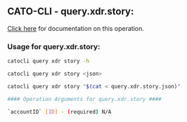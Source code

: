 
## CATO-CLI - query.xdr.story:
[Click here](https://api.catonetworks.com/documentation/#query-query.xdr.story) for documentation on this operation.

### Usage for query.xdr.story:

```bash
catocli query xdr story -h

catocli query xdr story <json>

catocli query xdr story "$(cat < query.xdr.story.json)"

#### Operation Arguments for query.xdr.story ####

`accountID` [ID] - (required) N/A    
